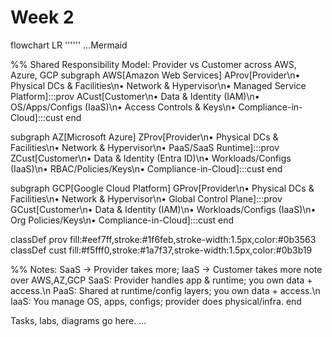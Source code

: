 # Week 2
flowchart LR
''''''
...Mermaid

  %% Shared Responsibility Model: Provider vs Customer across AWS, Azure, GCP
  subgraph AWS[Amazon Web Services]
    AProv[Provider\n• Physical DCs & Facilities\n• Network & Hypervisor\n• Managed Service Platform]:::prov
    ACust[Customer\n• Data & Identity (IAM)\n• OS/Apps/Configs (IaaS)\n• Access Controls & Keys\n• Compliance-in-Cloud]:::cust
  end

  subgraph AZ[Microsoft Azure]
    ZProv[Provider\n• Physical DCs & Facilities\n• Network & Hypervisor\n• PaaS/SaaS Runtime]:::prov
    ZCust[Customer\n• Data & Identity (Entra ID)\n• Workloads/Configs (IaaS)\n• RBAC/Policies/Keys\n• Compliance-in-Cloud]:::cust
  end

  subgraph GCP[Google Cloud Platform]
    GProv[Provider\n• Physical DCs & Facilities\n• Network & Hypervisor\n• Global Control Plane]:::prov
    GCust[Customer\n• Data & Identity (IAM)\n• Workloads/Configs (IaaS)\n• Org Policies/Keys\n• Compliance-in-Cloud]:::cust
  end

  classDef prov fill:#eef7ff,stroke:#1f6feb,stroke-width:1.5px,color:#0b3563
  classDef cust fill:#f5fff0,stroke:#1a7f37,stroke-width:1.5px,color:#0b3b19

  %% Notes: SaaS -> Provider takes more; IaaS -> Customer takes more
  note over AWS,AZ,GCP
    SaaS: Provider handles app & runtime; you own data + access.\n
    PaaS: Shared at runtime/config layers; you own data + access.\n
    IaaS: You manage OS, apps, configs; provider does physical/infra.
  end

Tasks, labs, diagrams go here.
...

